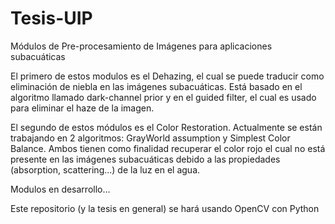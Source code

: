 # Tesis-UIP
Módulos de Pre-procesamiento de Imágenes para aplicaciones subacuáticas

El primero de estos modulos es el Dehazing, el cual se puede traducir como eliminación de 
niebla en las imágenes subacuáticas. Está basado en el algoritmo llamado dark-channel prior 
y en el guided filter, el cual es usado para eliminar el haze de la imagen.

El segundo de estos módulos es el Color Restoration. Actualmente se están trabajando en 2 
algoritmos: GrayWorld assumption y Simplest Color Balance. Ambos tienen como finalidad
recuperar el color rojo el cual no está presente en las imágenes subacuáticas debido a las 
propiedades (absorption, scattering...) de la luz en el agua.

Modulos en desarrollo...

Este repositorio (y la tesis en general) se hará usando OpenCV con Python
